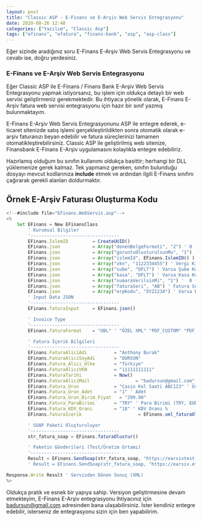 ```yaml
---
layout: post
title: "Classic ASP - E-Finans ve E-Arşiv Web Servis Entegrasyonu"
date: 2020-08-26 12:48
categories: ["Yazılım", "Classic Asp"]
tags: ["efinans", "efatura", "finans-bank", "asp", "asp-class"]
---
```


Eğer sizinde aradığınız soru E-Finans E-Arşiv Web Servis Entegrasyonu ve cevabı ise, doğru yerdesiniz.

### E-Finans ve E-Arşiv Web Servis Entegrasyonu
Eğer Classic ASP ile E-Finans / Finans Bank E-Arşiv Web Servis Entegrasyonu yapmak istiyorsanız, bu işlem için oldukça detaylı bir web servisi geliştirmeniz gerekmektedir. Bu ihtiyaca yönelik olarak, E-Finans E-Arşiv fatura web servisi entegrasyonu için hazır bir sınıf yazmış bulunmaktayım.

E-Finans E-Arşiv Web Servis Entegrasyonunu ASP ile entegre ederek, e-ticaret sitenizde satış işlemi gerçekleştirildikten sonra otomatik olarak e-arşiv faturanızı beyan edebilir ve fatura süreçlerinizi tamamen otomatikleştirebilirsiniz. Classic ASP ile geliştirilmiş web sitenize, Finansbank E-Finans E-Arşiv uygulamasını kolaylıkla entegre edebiliriz.

Hazırlamış olduğum bu sınıfın kullanımı oldukça basittir; herhangi bir DLL yüklemenize gerek kalmaz. Tek yapmanız gereken, sınıfın bulunduğu dosyayı mevcut kodlarınıza **include** etmek ve ardından ilgili E-Finans sınıfını çağırarak gerekli alanları doldurmaktır.

## Örnek E-Arşiv Faturası Oluşturma Kodu
```javascript
<!--#include file="EFinans.WebServis.asp"-->
<%
	Set EFinans = New EFinansClass
		' Kurumsal Bilgiler
		'---------------------------------
		EFinans.IslemID 		= CreateUUID()
		EFinans.json 			= Array("donenBelgeFormati", "2") ' 0 (UBL) 2 (HTML) 3 (PDF) 9 (YOK)
		EFinans.json 			= Array("goruntuOlusturulsunMu", "1") ' Add XSLT by Server
		EFinans.json 			= Array("islemId", EFinans.IslemID() ) ' Benzersiz Fatura UUID
		EFinans.json 			= Array("vkn", "1122334455") ' Vergi Kimlik Numaranız
		EFinans.json 			= Array("sube", "DFLT") ' Varsa Şube Kodu
		EFinans.json 			= Array("kasa", "DFLT") ' Varsa Kasa Kodu
		EFinans.json 			= Array("numaraVerilsinMi", "1") '  0 (HAYIR) 1 (EVET)
		EFinans.json 			= Array("faturaSeri", "AB") ' Fatura Seri 
		EFinans.json 			= Array("erpKodu", "XYZ1234") ' Varsa ERP Kodu
		' Input Data JSON
		'---------------------------------
		EFinans.faturaInput 	= EFinans.json()

		' Invoice Type
		'---------------------------------
		EFinans.faturaFormat 	= "UBL" ' "ÖZEL XML" "PDF_CUSTOM" "PDF_UBL"

		' Fatura İçerik Bilgileri
		'---------------------------------
		EFinans.FaturaAliciAdi 			= "Anthony Burak"
		EFinans.FaturaAliciSoyAdi 		= "DURSUN"
		EFinans.Fatura_Alici_Ulke 		= "Türkiye"
		EFinans.FaturaAliciVKN 			= "11111111111"
		EFinans.FaturaTarihi 			= Now()
		EFinans.FaturaAliciMail 		        = "badursun@gmail.com"
		EFinans.Fatura_Urun 			= "Casio Kol Saati ABC123" ' Ürün Adı
		EFinans.Fatura_Urun_Adet		= "1" ' Adet
		EFinans.Fatura_Urun_Birim_Fiyat   = "299.90"
		EFinans.Fatura_ParaBirimi 		= "TRY" ' Para Birimi (TRY, EUR, USD)
		EFinans.Fatura_KDV_Orani 		= "18" ' KDV Oranı %
		EFinans.faturaIcerik 	                 = EFinans.xml_faturaOlustur()

		' SOAP Paketi Oluşturuluyor
		'---------------------------------
		str_fatura_soap = EFinans.faturaOlustur()

		' Paketin Gönderileri (Test/Üretim Ortamı)
		'---------------------------------
		Result = EFinans.SendSoap(str_fatura_soap, "https://earsivtest.efinans.com.tr/earsiv/ws/EarsivWebService?wsdl", "faturaOlustur")
		' Result = EFinans.SendSoap(str_fatura_soap, "https://earsiv.efinans.com.tr/earsiv/ws/EarsivWebService", "faturaOlustur")

Response.Write Result ' Servisden Dönen Sonuç (XML)
%>
```

Oldukça pratik ve esnek bir yapıya sahip. Versiyon geliştirmesine devam etmekteyim, E-Finans E-Arşiv entegrasyonu ihtiyacınız için badursun@gmail.com adresinden bana ulaşabilirsiniz. İster kendiniz entegre edebilir, isterseniz de entegrasyonu sizin için ben yapabilirim.